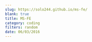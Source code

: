 ```yaml
---
slug: https://solo244.github.io/ms-fe/
blank: true
title: MS-FE
category: coding
filters: random
date: 06/03/2016
---
```

